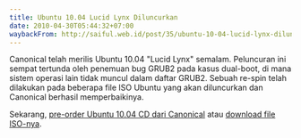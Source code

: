 ```yaml
---
title: Ubuntu 10.04 Lucid Lynx Diluncurkan
date: 2010-04-30T05:44:32+07:00
waybackFrom: http://saiful.web.id/post/35/ubuntu-10-04-lucid-lynx-diluncurkan/
---
```

Canonical telah merilis Ubuntu 10.04 "Lucid Lynx" semalam. Peluncuran ini sempat tertunda oleh penemuan bug GRUB2 pada kasus dual-boot, di mana sistem operasi lain tidak muncul dalam daftar GRUB2. Sebuah re-spin telah dilakukan pada beberapa file ISO Ubuntu yang akan diluncurkan dan Canonical berhasil memperbaikinya.

Sekarang, [pre-order Ubuntu 10.04 CD dari Canonical][1] atau [download file ISO-nya][2].

[1]: http://shipit.ubuntu.com/
[2]: http://www.ubuntu.com/getubuntu/download
